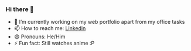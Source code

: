 ### Hi there 👋


- 🔭 I’m currently working on my web portfolio apart from my office tasks
- 📫 How to reach me: [Linkedin](https://www.linkedin.com/in/kshkaran2k/)
- 😄 Pronouns: He/Him
- ⚡ Fun fact: Still watches anime :P
